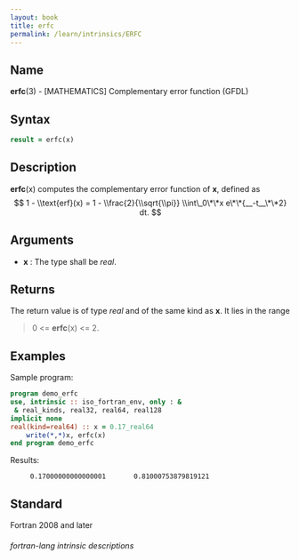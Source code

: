 ```yaml
---
layout: book
title: erfc
permalink: /learn/intrinsics/ERFC
---
```

## __Name__

__erfc__(3) - \[MATHEMATICS\] Complementary error function
(GFDL)

## __Syntax__
```fortran
result = erfc(x)
```
## __Description__

__erfc__(x) computes the complementary error function of __x__, defined as
$$ 1 - \\text{erf}(x) = 1 - \\frac{2}{\\sqrt{\\pi}} \\int\_0\*\*x
e\*\*{__-t__\*\*2} dt. $$

## __Arguments__

  - __x__
    : The type shall be _real_.

## __Returns__

The return value is of type _real_ and of the same kind as __x__. It lies in
the range

> 0 \<= __erfc__(x) \<= 2.

## __Examples__

Sample program:

```fortran
program demo_erfc
use, intrinsic :: iso_fortran_env, only : &
 & real_kinds, real32, real64, real128
implicit none
real(kind=real64) :: x = 0.17_real64
    write(*,*)x, erfc(x)
end program demo_erfc
```
  Results:
```text
     0.17000000000000001       0.81000753879819121     
```
## __Standard__

Fortran 2008 and later

###### fortran-lang intrinsic descriptions
